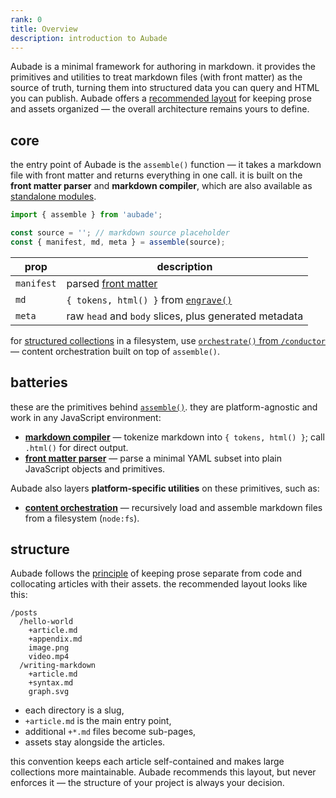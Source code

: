 ```yaml
---
rank: 0
title: Overview
description: introduction to Aubade
---
```


Aubade is a minimal framework for authoring in markdown. it provides the primitives and utilities to treat markdown files (with front matter) as the source of truth, turning them into structured data you can query and HTML you can publish. Aubade offers a [recommended layout](#structure) for keeping prose and assets organized — the overall architecture remains yours to define.

## core

the entry point of Aubade is the `assemble()` function — it takes a markdown file with front matter and returns everything in one call. it is built on the **front matter parser** and **markdown compiler**, which are also available as [standalone modules](#batteries).

```javascript
import { assemble } from 'aubade';

const source = ''; // markdown source placeholder
const { manifest, md, meta } = assemble(source);
```

| prop       | description                                                             |
| ---------- | ----------------------------------------------------------------------- |
| `manifest` | parsed [front matter](/docs/manifest#frontmatter)                       |
| `md`       | `{ tokens, html() }` from [`engrave()`](/docs/artisan#markdown-engrave) |
| `meta`     | raw `head` and `body` slices, plus generated metadata                   |

for [structured collections](#structure) in a filesystem, use [`orchestrate()` from `/conductor`](/docs/conductor) — content orchestration built on top of `assemble()`.

## batteries

these are the primitives behind [`assemble()`](#core). they are platform-agnostic and work in any JavaScript environment:

- **[markdown compiler](/docs/artisan#markdown)** — tokenize markdown into `{ tokens, html() }`; call `.html()` for direct output.
- **[front matter parser](/docs/manifest)** — parse a minimal YAML subset into plain JavaScript objects and primitives.

Aubade also layers **platform-specific utilities** on these primitives, such as:

- **[content orchestration](/docs/conductor)** — recursively load and assemble markdown files from a filesystem (`node:fs`).

## structure

Aubade follows the [principle](/docs/philosophy) of keeping prose separate from code and collocating articles with their assets. the recommended layout looks like this:

```
/posts
  /hello-world
    +article.md
    +appendix.md
    image.png
    video.mp4
  /writing-markdown
    +article.md
    +syntax.md
    graph.svg
```

- each directory is a slug,  
- `+article.md` is the main entry point,  
- additional `+*.md` files become sub-pages,  
- assets stay alongside the articles.  

this convention keeps each article self-contained and makes large collections more maintainable. Aubade recommends this layout, but never enforces it — the structure of your project is always your decision.
